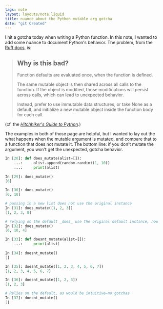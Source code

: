```yaml
---
tags: note
layout: layouts/note.liquid
title: nuance about the Python mutable arg gotcha
date: "git Created"
---
```


I hit a gotcha today when writing a Python function.  In this note, I wanted to add some nuance to document Python's behavior.  The problem, from the [Ruff docs](https://docs.astral.sh/ruff/rules/mutable-argument-default), is:

> ## Why is this bad?
>
> Function defaults are evaluated once, when the function is defined.
>
> The same mutable object is then shared across all calls to the function. If the object is modified, those modifications will persist across calls, which can lead to unexpected behavior.
>
> Instead, prefer to use immutable data structures, or take None as a default, and initialize a new mutable object inside the function body for each call.

(cf. the [_Hitchhiker's Guide to Python_](https://docs.python-guide.org/writing/gotchas/#mutable-default-arguments).)

The examples in both of those page are helpful, but I wanted to lay out the what happens when the mutable argument is mutated, and compare that to a function that does not mutate it.  The bottom line: if you don't mutate the argument, you won't get the unexpected, gotcha behavior.

```python
In [28]: def does_mutate(alist=[]):
    ...:     alist.append(random.randint(1, 10))
    ...:     print(alist)
    
In [29]: does_mutate()
[6]

In [30]: does_mutate()
[6, 10]

# passing in a new list does not use the original instance
In [31]: does_mutate([1, 2, 3])
[1, 2, 3, 8]

# relying on the default _does_ use the original default instance, now modified, plus any changes when that default is used
In [32]: does_mutate()
[6, 10, 4]

In [33]: def doesnt_mutate(alist=[]):
    ...:     print(alist)
    
In [34]: doesnt_mutate()
[]

In [35]: doesnt_mutate([1, 2, 3, 4, 5, 6, 7])
[1, 2, 3, 4, 5, 6, 7]

In [36]: doesnt_mutate([1, 2, 3])
[1, 2, 3]

# Relies on the default, as would be intuitive—no gotchas
In [37]: doesnt_mutate()
[]
```
